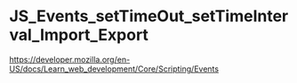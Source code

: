 # JS_Events_setTimeOut_setTimeInterval_Import_Export

https://developer.mozilla.org/en-US/docs/Learn_web_development/Core/Scripting/Events

